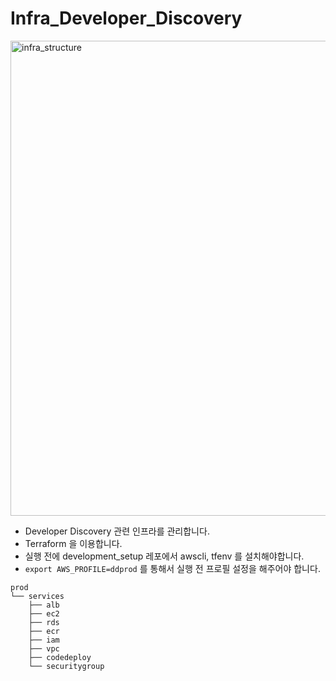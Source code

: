 # Infra_Developer_Discovery

<img width="760" alt="infra_structure" src="https://github.com/rha6780/Infra_Developer_Discovery/assets/47859845/644c5cc3-dfb1-4e39-97ff-f25c0225d002">


- Developer Discovery 관련 인프라를 관리합니다.
- Terraform 을 이용합니다.
- 실행 전에 development_setup 레포에서 awscli, tfenv 를 설치해야합니다.
- `export AWS_PROFILE=ddprod` 를 통해서 실행 전 프로필 설정을 해주어야 합니다.

```
prod
└── services
    ├── alb
    ├── ec2
    ├── rds
    ├── ecr
    ├── iam
    ├── vpc
    ├── codedeploy
    └── securitygroup

```
